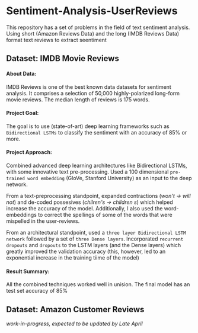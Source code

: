 # Sentiment-Analysis-UserReviews
This repository has a set of problems in the field of text sentiment analysis. 
Using short (Amazon Reviews Data) and the long (IMDB Reviews Data) format text reviews to extract seentiment 

## Dataset: IMDB Movie Reviews
#### About Data:
IMDB Reviews is one of the best known data datasets for sentiment analysis. It comprises a selection of 50,000 highly-polarized long-form movie reviews. The median length of reviews is 175 words. 

#### Project Goal:
The goal is to use (state-of-art) deep learning frameworks such as `Bidirectional LSTMs` to classify the sentiment with an accuracy of 85% or more. 

#### Project Approach:
Combined advanced deep learning architectures like Bidirectional LSTMs, with some innovative text pre-processing. Used a 100 dimensional `pre-trained word embedding` (GloVe, Stanford University) as an input to the deep network. 

From a text-preprocessing standpoint, expanded contractions (*won't -> will not*) and de-coded possesives (*chilren's -> children s*) which helped increase the accuracy of the model. Additionally, I also used the word-embeddings to correct the spellings of some of the words that were mispelled in the user-reviews.

From an architectural standpoint, used a `three layer Bidirectional LSTM network` followed by a set of `three Dense layers`. Incorporated `recurrent dropouts` and `dropouts` to the LSTM layers (and the Dense layers) which greatly improved the validation accuracy (this, however, led to an exponential increase in the training tiime of the model)

#### Result Summary:
All the combined techniques worked well in unision. The final model has an test set accuracy of 85%


## Dataset: Amazon Customer Reviews 
*work-in-progress, expected to be updated by Late April*
